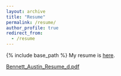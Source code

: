 ```yaml
---
layout: archive
title: "Resume"
permalink: /resume/
author_profile: true
redirect_from:
  - /resume
---
```


{% include base_path %}
My resume is [here](http://bennettaustin.github.io/files/Bennett_Austin_Resume_d.pdf).

[Bennett_Austin_Resume_d.pdf](https://github.com/bennettaustin/bennettaustin.github.io/files/7489972/Bennett_Austin_Resume_d.pdf)
